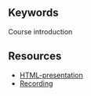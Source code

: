 ## Keywords
Course introduction

## Resources
- [HTML-presentation](https://gitcdn.link/repo/2dv611/syllabus/master/resources/lectures/00_course-Introduction/index.html)
- [Recording](https://youtu.be/a3sN_ZZCYYU?t=592)
